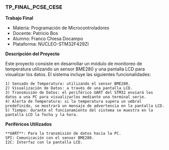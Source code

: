 ### TP_FINAL_PCSE_CESE

**Trabajo Final**

- Materia: Programación de Microcontroladores
- Docente: Patricio Bos
- Alumno: Franco Chiesa Docampo
- Plataforma: NUCLEO-STM32F429ZI

**Descripción del Proyecto**

Este proyecto consiste en desarrollar un módulo de monitoreo de temperatura utilizando un sensor BME280 y una pantalla LCD para visualizar los datos. El sistema incluye las siguientes funcionalidades:

    1) Sensado de Temperatura: utilizando el sensor BME280.
    2) Visualización de Datos: a través de una pantalla LCD.
    3) Transmisión de Datos: el periférico UART del STM32 enviará los datos a una PC para visualizarlos mediante una terminal serie.
    4) Alerta de Temperatura: si la temperatura supera un umbral predefinido, se mostrará un mensaje de advertencia en la pantalla LCD.
    5) Tiempo: durante el funcionamiento del sistema se muestra en la pantalla LCD la fecha y la hora.

**Periféricos Utilizados**

    **UART**: Para la transmisión de datos hacia la PC.
    SPI: Comunicación con el sensor BME280.
    I2C: Interfaz con la pantalla LCD.